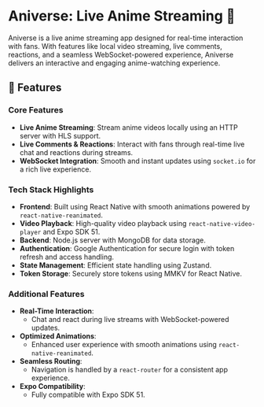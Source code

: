 # Aniverse: Live Anime Streaming 🎥  

Aniverse is a live anime streaming app designed for real-time interaction with fans. With features like local video streaming, live comments, reactions, and a seamless WebSocket-powered experience, Aniverse delivers an interactive and engaging anime-watching experience.  

## 🚀 Features  

### Core Features  
- **Live Anime Streaming**: Stream anime videos locally using an HTTP server with HLS support.  
- **Live Comments & Reactions**: Interact with fans through real-time live chat and reactions during streams.  
- **WebSocket Integration**: Smooth and instant updates using `socket.io` for a rich live experience.  

### Tech Stack Highlights  
- **Frontend**: Built using React Native with smooth animations powered by `react-native-reanimated`.  
- **Video Playback**: High-quality video playback using `react-native-video-player` and Expo SDK 51.  
- **Backend**: Node.js server with MongoDB for data storage.  
- **Authentication**: Google Authentication for secure login with token refresh and access handling.  
- **State Management**: Efficient state handling using Zustand.  
- **Token Storage**: Securely store tokens using MMKV for React Native.  

### Additional Features  
- **Real-Time Interaction**:  
  - Chat and react during live streams with WebSocket-powered updates.  
- **Optimized Animations**:  
  - Enhanced user experience with smooth animations using `react-native-reanimated`.  
- **Seamless Routing**:  
  - Navigation is handled by a `react-router` for a consistent app experience.  
- **Expo Compatibility**:  
  - Fully compatible with Expo SDK 51.  

